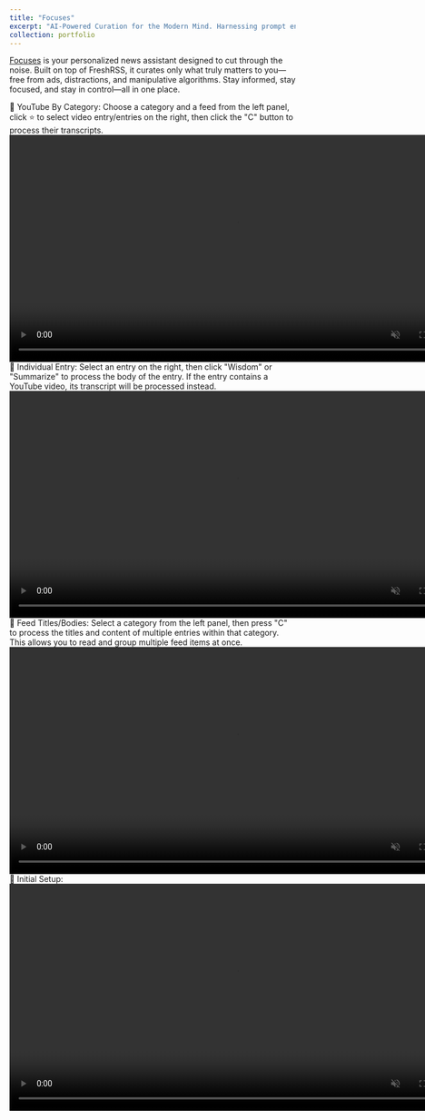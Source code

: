 ```yaml
---
title: "Focuses"
excerpt: "AI-Powered Curation for the Modern Mind. Harnessing prompt engineering and chain-of-thought reasoning to turn information overload into structured insight. <br/><img src='/images/focuses.png' width='800'>"
collection: portfolio
---
```


[Focuses](https://www.focuses.us) is your personalized news assistant designed to cut through the noise. Built on top of FreshRSS, it curates only what truly matters to you—free from ads, distractions, and manipulative algorithms. Stay informed, stay focused, and stay in control—all in one place.

🎯 YouTube By Category: Choose a category and a feed from the left panel, click ⭐ to select video entry/entries on the right, then click the "C" button to process their transcripts.
<video width="800" controls autoplay muted loop>
  <source src="/files/youtube_category-2025-05-04_13.49.31.webm" type="video/webm">
  Your browser does not support the video tag.
</video>
<br>
🎯 Individual Entry: Select an entry on the right, then click "Wisdom" or "Summarize" to process the body of the entry. If the entry contains a YouTube video, its transcript will be processed instead.
<video width="800" controls autoplay muted loop>
  <source src="/files/individual_entry-2025-05-04_10.36.37.webm" type="video/webm">
  Your browser does not support the video tag.
</video>
<br>
🎯 Feed Titles/Bodies: Select a category from the left panel, then press "C" to process the titles and content of multiple entries within that category. This allows you to read and group multiple feed items at once.
<video width="800" controls autoplay muted loop>
  <source src="/files/feed_titles_bodies-2025-05-04_13.55.47.webm" type="video/webm">
  Your browser does not support the video tag.
</video>
<br>
🎯 Initial Setup:
<video width="800" controls autoplay muted loop>
  <source src="/files/initial_setup-2025-05-04_14.03.33.webm" type="video/webm">
  Your browser does not support the video tag.
</video>
